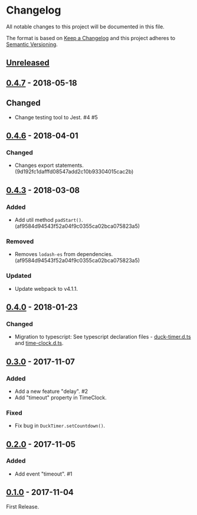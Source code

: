 # Changelog

All notable changes to this project will be documented in this file.

The format is based on [Keep a Changelog](http://keepachangelog.com/en/1.0.0/)
and this project adheres to [Semantic Versioning](http://semver.org/spec/v2.0.0.html).

## [Unreleased]

## [0.4.7] - 2018-05-18

## Changed

- Change testing tool to Jest. #4 #5

## [0.4.6] - 2018-04-01

### Changed

- Changes export statements. (9d192fc1dafffd08547add2c10b93304015cac2b)

## [0.4.3] - 2018-03-08

### Added

- Add util method `padStart()`. (af9584d94543f52a04f9c0355ca02bca075823a5)

### Removed

- Removes `lodash-es` from dependencies. (af9584d94543f52a04f9c0355ca02bca075823a5)

### Updated

- Update webpack to v4.1.1.

## [0.4.0] - 2018-01-23

### Changed

- Migration to typescript: See typescript declaration files -  [duck-timer.d.ts](https://github.com/archco/duck-timer/blob/master/src/duck-timer.d.ts) and [time-clock.d.ts](https://github.com/archco/duck-timer/blob/master/src/time-clock.d.ts).

## [0.3.0] - 2017-11-07

### Added

- Add a new feature "delay". #2
- Add "timeout" property in TimeClock.

### Fixed

- Fix bug in `DuckTimer.setCountdown()`.

## [0.2.0] - 2017-11-05

### Added

- Add event "timeout". #1

## [0.1.0] - 2017-11-04

First Release.

[Unreleased]: https://github.com/archco/duck-timer/compare/v0.4.7...HEAD
[0.4.7]: https://github.com/archco/duck-timer/compare/v0.4.6...v0.4.7
[0.4.6]: https://github.com/archco/duck-timer/compare/v0.4.3...v0.4.6
[0.4.3]: https://github.com/archco/duck-timer/compare/v0.4.0...v0.4.3
[0.4.0]: https://github.com/archco/duck-timer/compare/v0.3.0...v0.4.0
[0.3.0]: https://github.com/archco/duck-timer/compare/v0.2.0...v0.3.0
[0.2.0]: https://github.com/archco/duck-timer/compare/v0.1.0...v0.2.0
[0.1.0]: https://github.com/archco/duck-timer/compare/3aab7e6...v0.1.0
